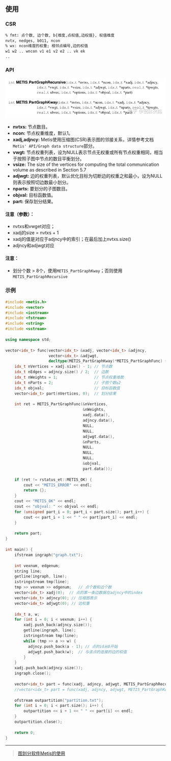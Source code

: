 ## 使用

### CSR

```bat
% fmt: 点个数, 边个数, b{维度,点权值,边权值}, 权值维度
nvtx, nedges, b011, ncon
% wx: ncon维度的权重; 相邻点编号,边的权值
w1 w2 .. wncon v1 e1 v2 e2 .. vk ek
..
```

### API

![img](./assets/v2-db3dae8b2baf82d0f3645d4bfb2e3237_720w.webp)

- **nvtxs:** 节点数目。
- **ncon:** 节点权重维度，默认1。
- **xadj,adjncy:** Metis使用压缩图(CSR)表示图的邻接关系，详情参考文档`Metis' API/Graph data structure`部分。
- **vwgt:** 节点权重列表，设为NULL表示节点无权重或所有节点权重相同，相当于按照子图中节点的数目平衡划分。
- **vsize:** The size of the vertices for computing the total communication volume as described in Section 5.7
- **adjwgt:** 边的权重列表，默认优化目标为切断边的权重之和最小，设为NULL则表示按照切边数最小划分。
- **nparts:** 要划分的子图数目。
- **objval:** 目标函数值。
- **part:** 保存划分结果。

#### 注意（参数）：

- nvtxs和vwget对应；
- xadj的size = nvtxs + 1
- xadj的值是对应于adjncy中的索引；在最后加上nvtxs.size()
- adjncy和adjwgt对应

#### 注意：

- 划分个数 > 8个，使用`METIS_PartGraphKway`；否则使用`METIS_PartGraphRecursive`

### 示例

```cpp
#include <metis.h>
#include <vector>
#include <iostream>
#include <fstream>
#include <string>
#include <sstream>

using namespace std;

vector<idx_t> func(vector<idx_t> &xadj, vector<idx_t> &adjncy,
                   vector<idx_t> &adjwgt,
                   decltype(METIS_PartGraphKway)*METIS_PartGraphFunc) {
    idx_t nVertices = xadj.size() - 1; // 节点数
    idx_t nEdges = adjncy.size() / 2;  // 边数
    idx_t nWeights = 1;                // 节点权重维数
    idx_t nParts = 2;                  // 子图个数≥2
    idx_t objval;                      // 目标函数值
    vector<idx_t> part(nVertices, 0);  // 划分结果

    int ret = METIS_PartGraphFunc(&nVertices,
                                  &nWeights,
                                  xadj.data(),
                                  adjncy.data(),
                                  NULL,
                                  NULL,
                                  adjwgt.data(),
                                  &nParts,
                                  NULL,
                                  NULL,
                                  NULL,
                                  &objval,
                                  part.data());

    if (ret != rstatus_et::METIS_OK) { 
        cout << "METIS_ERROR" << endl;
        return {};
    }
    cout << "METIS_OK" << endl;
    cout << "objval: " << objval << endl;
    for (unsigned part_i = 0; part_i < part.size(); part_i++) {
        cout << part_i + 1 << " " << part[part_i] << endl;
    }
    
	return part;
}

int main() {
    ifstream ingraph("graph.txt");

    int vexnum, edgenum;
    string line;
    getline(ingraph, line);
    istringstream tmp(line);
    tmp >> vexnum >> edgenum;	// 点个数和边个数
    vector<idx_t> xadj(0);	// 点的第一条边数据在adjncy中的index
    vector<idx_t> adjncy(0); // 压缩图表示
    vector<idx_t> adjwgt(0); // 边权重

    idx_t a, w;
    for (int i = 0; i < vexnum; i++) {
        xadj.push_back(adjncy.size());
        getline(ingraph, line);
        istringstream tmp(line);
        while (tmp >> a >> w) {
          adjncy.push_back(a - 1); // 点的id从0开始
          adjwgt.push_back(w);	// 与该点的连接的边的权值
        }
    }
    xadj.push_back(adjncy.size());
    ingraph.close();

    vector<idx_t> part = func(xadj, adjncy, adjwgt, METIS_PartGraphRecursive);
    //vector<idx_t> part = func(xadj, adjncy, adjwgt, METIS_PartGraphKway);

    ofstream outpartition("partition.txt");
    for (int i = 0; i < part.size(); i++) { 
        outpartition << i + 1 << " " << part[i] << endl; 
    }
    outpartition.close();

    return 0;
}
```

---

> [图划分软件Metis的使用](https://zhuanlan.zhihu.com/p/225724970)